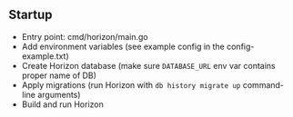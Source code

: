 ## Startup

- Entry point: cmd/horizon/main.go
- Add environment variables (see example config in the config-example.txt)
- Create Horizon database (make sure `DATABASE_URL` env var contains proper name of DB)
- Apply migrations (run Horizon with `db history migrate up` command-line arguments)
- Build and run Horizon
